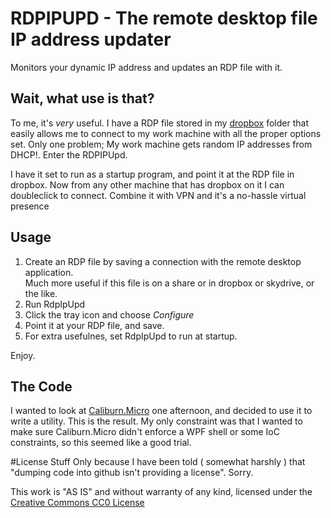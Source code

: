 RDPIPUPD - The remote desktop file IP address updater
=====================================================

Monitors your dynamic IP address and updates an RDP file with it.


Wait, what use is that?
-----------------------

To me, it's *very* useful.  I have a RDP file stored in my [dropbox](http://dropbox.com) folder that 
easily allows me to connect to my work machine with all the proper options set.   Only one problem; My work 
machine gets random IP addresses from DHCP!.   Enter the RDPIPUpd.

I have it set to run as a startup program, and point it at the RDP file in dropbox.  Now from any other machine
that has dropbox on it I can doubleclick to connect.  Combine it with VPN and it's a no-hassle virtual presence


Usage
-----

1. Create an RDP file by saving a connection with the remote desktop application.  
   Much more useful if this file is on a share or in dropbox or skydrive, or the like.
2. Run RdpIpUpd
3. Click the tray icon and choose _Configure_
4. Point it at your RDP file, and save.
5. For extra usefulnes, set RdpIpUpd to run at startup.

Enjoy.


The Code
--------

I wanted to look at [Caliburn.Micro](http://caliburnmicro.codeplex.com/) one afternoon, and decided to use it to write a utility.  This is the result.  My only constraint was that I wanted to make sure Caliburn.Micro didn't enforce a WPF shell or some IoC constraints, so this seemed like a good trial.


#License Stuff
Only because I have been told ( somewhat harshly ) that "dumping code into github isn't providing a license".  Sorry.  

This work is "AS IS" and without warranty of any kind, licensed under the [Creative Commons CC0 License](http://creativecommons.org/publicdomain/zero/1.0/)
